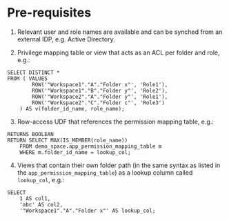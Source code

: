# Pre-requisites
1. Relevant user and role names are available and can be synched from an external IDP, e.g. Active Directory.

2. Privilege mapping table or view that acts as an ACL per folder and role, e.g.:
```CREATE OR REPLACE VIEW demo_space.app_permission_mapping_table AS 
SELECT DISTINCT * 
FROM ( VALUES 
        ROW('"Workspace1"."A"."Folder x"', 'Role1'),
        ROW('"Workspace1"."B"."Folder y"', 'Role2'),
        ROW('"Workspace2"."A"."Folder y"', 'Role1'),
        ROW('"Workspace2"."C"."Folder c"', 'Role3')
    ) AS v(folder_id_name, role_name);
```

3. Row-access UDF that references the permission mapping table, e.g.:
```CREATE OR REPLACE FUNCTION demo_space.app_permission(lookup_col VARCHAR)
RETURNS BOOLEAN
RETURN SELECT MAX(IS_MEMBER(role_name))
    FROM demo_space.app_permission_mapping_table m
    WHERE m.folder_id_name = lookup_col;
```

4. Views that contain their own folder path (in the same syntax as listed in the `app_permission_mapping_table`) as a lookup column called `lookup_col`, e.g.:
```CREATE OR REPLACE VIEW "Workspace1"."A"."Folder x".app_view1 AS 
SELECT 
    1 AS col1,
    'abc' AS col2,
    '"Workspace1"."A"."Folder x"' AS lookup_col;
```